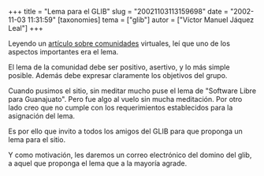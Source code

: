 +++
title = "Lema para el GLIB"
slug = "20021103113159698"
date = "2002-11-03 11:31:59"
[taxonomies]
tema = ["glib"]
autor = ["Víctor Manuel Jáquez Leal"]
+++

Leyendo un [artículo sobre
comunidades](http://www.oreillynet.com/pub/a/network/2002/10/21/community.html)
virtuales, leí que uno de los aspectos importantes era el lema.

El lema de la comunidad debe ser positivo, asertivo, y lo más simple
posible. Además debe expresar claramente los objetivos del grupo.

<!-- more -->
Cuando pusimos el sitio, sin meditar mucho puse el lema de "Software
Libre para Guanajuato". Pero fue algo al vuelo sin mucha meditación. Por
otro lado creo que no cumple con los requerimientos establecidos para la
asignación del lema.

Es por ello que invito a todos los amigos del GLIB para que proponga un
lema para el sitio.

Y como motivación, les daremos un correo electrónico del domino del
glib, a aquel que proponga el lema que a la mayoría agrade.


